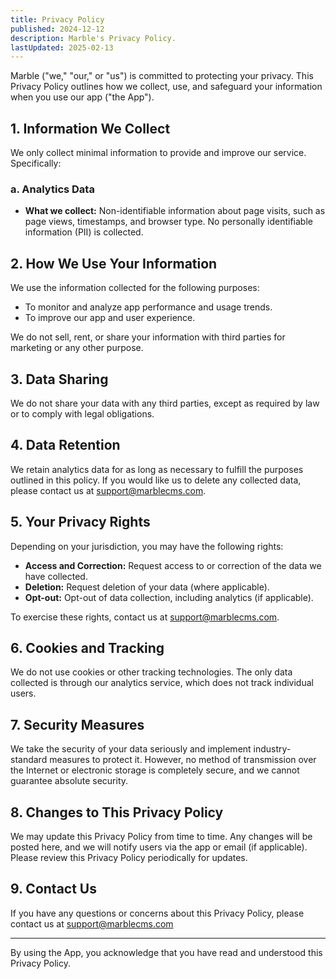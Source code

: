 ```yaml
---
title: Privacy Policy
published: 2024-12-12
description: Marble's Privacy Policy.
lastUpdated: 2025-02-13
---
```


Marble ("we," "our," or "us") is committed to protecting your privacy. This Privacy Policy outlines how we collect, use, and safeguard your information when you use our app ("the App").

## 1. Information We Collect

We only collect minimal information to provide and improve our service. Specifically:

### a. Analytics Data

- **What we collect:** Non-identifiable information about page visits, such as page views, timestamps, and browser type. No personally identifiable information (PII) is collected.

## 2. How We Use Your Information

We use the information collected for the following purposes:

- To monitor and analyze app performance and usage trends.
- To improve our app and user experience.

We do not sell, rent, or share your information with third parties for marketing or any other purpose.

## 3. Data Sharing

We do not share your data with any third parties, except as required by law or to comply with legal obligations.

## 4. Data Retention

We retain analytics data for as long as necessary to fulfill the purposes outlined in this policy. If you would like us to delete any collected data, please contact us at [support@marblecms.com](mailto:support@marblecms.com).

## 5. Your Privacy Rights

Depending on your jurisdiction, you may have the following rights:

- **Access and Correction:** Request access to or correction of the data we have collected.
- **Deletion:** Request deletion of your data (where applicable).
- **Opt-out:** Opt-out of data collection, including analytics (if applicable).

To exercise these rights, contact us at [support@marblecms.com](mailto:support@marblecms.com).

## 6. Cookies and Tracking

We do not use cookies or other tracking technologies. The only data collected is through our analytics service, which does not track individual users.

## 7. Security Measures

We take the security of your data seriously and implement industry-standard measures to protect it. However, no method of transmission over the Internet or electronic storage is completely secure, and we cannot guarantee absolute security.

## 8. Changes to This Privacy Policy

We may update this Privacy Policy from time to time. Any changes will be posted here, and we will notify users via the app or email (if applicable). Please review this Privacy Policy periodically for updates.

## 9. Contact Us

If you have any questions or concerns about this Privacy Policy, please contact us at [support@marblecms.com](mailto:support@marblecms.com)

---
By using the App, you acknowledge that you have read and understood this Privacy Policy.
